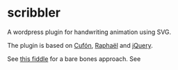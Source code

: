 # scribbler

A wordpress plugin for handwriting animation using SVG.

The plugin is based on [Cufón](https://github.com/sorccu/cufon), [Raphaël](https://github.com/DmitryBaranovskiy/raphael) and [jQuery](https://github.com/jquery/jquery). 

See [this fiddle](https://jsfiddle.net/blonkm/6sj7u39m/27/) for a bare bones approach.
See 
